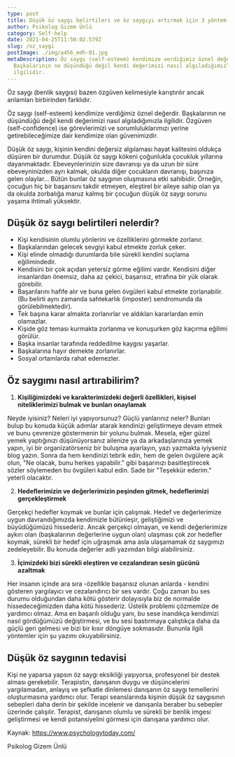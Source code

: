 ```yaml
---
type: post
title: Düşük öz saygı belirtileri ve öz saygıyı artırmak için 3 yöntem
author: Psikolog Gizem Ünlü
category: Self-help
date: 2021-04-25T11:50:02.579Z
slug: /oz_saygi
postImage: ./img/a456_mdh-01.jpg
metaDescription: Öz saygı (self-esteem) kendimize verdiğimiz öznel değerdir.
  Başkalarının ne düşündüğü değil kendi değerimizi nasıl algıladığımızla
  ilgilidir.
---
```


Öz saygı (benlik saygısı) bazen özgüven kelimesiyle karıştırılır ancak anlamları birbirinden farklıdır.

Öz saygı (self-esteem) kendimize verdiğimiz öznel değerdir. Başkalarının ne düşündüğü değil kendi değerimizi nasıl algıladığımızla ilgilidir. Özgüven (self-confidence) ise görevlerimizi ve sorumluluklarımızı yerine getirebileceğimize dair kendimize olan güvenimizdir.

Düşük öz saygı, kişinin kendini değersiz algılaması hayat kalitesini oldukça düşüren bir durumdur. Düşük öz saygı kökeni çoğunlukla çocukluk yıllarına dayanmaktadır. Ebeveynlerinizin size davranışı ya da uzun bir süre ebeveyninizden ayrı kalmak, okulda diğer çocukların davranışı, başınıza gelen olaylar... Bütün bunlar öz saygının oluşmasına etki sahibidir. Örneğin, çocuğun hiç bir başarısını takdir etmeyen, eleştirel bir aileye sahip olan ya da okulda zorbalığa maruz kalmış bir çocuğun düşük öz saygı sorunu yaşama ihtimali yüksektir.

## Düşük öz saygı belirtileri nelerdir?

- Kişi kendisinin olumlu yönlerini ve özelliklerini görmekte zorlanır.
- Başkalarından gelecek sevgiyi kabul etmekte zorluk çeker.
- Kişi elinde olmadığı durumlarda bile sürekli kendini suçlama eğilimindedir.
- Kendisini bir çok açıdan yetersiz görme eğilimi vardır. Kendisini diğer insanlardan önemsiz, daha az çekici, başarısız, etrafına bir yük olarak görebilir.
- Başarılarını hafife alır ve buna gelen övgüleri kabul etmekte zorlanabilir. (Bu belirti aynı zamanda sahtekarlık (imposter) sendromunda da görülebilmektedir).
- Tek başına karar almakta zorlanırlar ve aldıkları kararlardan emin olamazlar.
- Kişide göz teması kurmakta zorlanma ve konuşurken göz kaçırma eğilimi görülür.
- Başka insanlar tarafında reddedilme kaygısı yaşarlar.
- Başkalarına hayır demekte zorlanırlar.
- Sosyal ortamlarda rahat edemezler.

[](https://www.pexels.com/tr-tr/fotograf/gunbatimi-sirasinda-kumsalda-kaldirilmis-kollari-olan-kadin-320007/)

## Öz saygımı nasıl artırabilirim?

1. **Kişiliğimizdeki ve karakterimizdeki değerli özellikleri, kişisel niteliklerimizi bulmak ve bunları onaylamak**

Neyde iyisiniz? Neleri iyi yapıyorsunuz? Güçlü yanlarınız neler? Bunları bulup bu konuda küçük adımlar atarak kendinizi geliştirmeye devam etmek ve bunu çevrenize göstermenin bir yolunu bulmak. Mesela, eğer güzel yemek yaptığınızı düşünüyorsanız ailenize ya da arkadaşlarınıza yemek yapın, iyi bir organizatörseniz bir buluşma ayarlayın, yazı yazmakta iyiyseniz blog yazın. Sonra da hem kendinizi tebrik edin, hem de gelen övgülere açık olun, "Ne olacak, bunu herkes yapabilir." gibi başarınızı basitleştirecek sözler söylemeden bu övgüleri kabul edin. Sade bir "Teşekkür ederim." yeterli olacaktır.

2. **Hedeflerimizin ve değerlerimizin peşinden gitmek, hedeflerimizi gerçekleştirmek**

Gerçekçi hedefler koymak ve bunlar için çalışmak. Hedef ve değerlerimize uygun davrandığımızda kendimizle bütünleşir, geliştiğimizi ve büyüdüğümüzü hissederiz. Ancak gerçekçi olmayan, ve kendi değerlerimize aykırı olan (başkalarının değerlerine uygun olan) ulaşması çok zor hedefler koymak, sürekli bir hedef için uğraşmak ama asla ulaşamamak öz saygımızı zedeleyebilir. Bu konuda değerler adlı yazımdan bilgi alabilirsiniz.

3. **İçimizdeki bizi sürekli eleştiren ve cezalandıran sesin gücünü azaltmak**

Her insanın içinde ara sıra -özellikle başarısız olunan anlarda - kendini gösteren yargılayıcı ve cezalandırıcı bir ses vardır. Çoğu zaman bu ses durumu olduğundan daha kötü gösterir dolayısıyla biz de normalde hissedeceğimizden daha kötü hissederiz. Üstelik problemi çözmemize de yardımcı olmaz. Ama en başarılı olduğu yanı, bu sese inandıkça kendimizi nasıl gördüğümüzü değiştirmesi, ve bu sesi bastırmaya çalıştıkça daha da güçlü geri gelmesi ve bizi bir kısır döngüye sokmasıdır. Bununla ilgili yöntemler için şu yazımı okuyabilirsiniz.

## Düşük öz saygının tedavisi

Kişi ne yaparsa yapsın öz saygı eksikliği yaşıyorsa, profesyonel bir destek alması gerekebilir. Terapistin, danışanın duygu ve düşüncelerini yargılamadan, anlayış ve şefkatle dinlemesi danışanın öz saygı temellerini oluşturmasına yardımcı olur. Terapi seanslarında kişinin düşük öz saygısının sebepleri daha derin bir şekilde incelenir ve danışanla beraber bu sebepler üzerinde çalışılır. Terapist, danışanın olumlu ve sürekli bir benlik imgesi geliştirmesi ve kendi potansiyelini görmesi için danışana yardımcı olur.

Kaynak: [](https://www.psychologytoday.com/)<https://www.psychologytoday.com/>

Psikolog Gizem Ünlü
